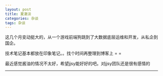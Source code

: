 ```yaml
---
layout: post
title: 夏澈淡
categories: 杂谈
tags: 杂谈
---
```


这几个月变动挺大的，从一个游戏前端狗跳到了大数据底层运维和开发，从私企到国企。

技术笔记基本都放在印象笔记。。找个时间再整理到博客上 = =

最近感觉酱油的情况不太好，希望jjsy能好好的吧。对jjsy团队还是很有感情的

---